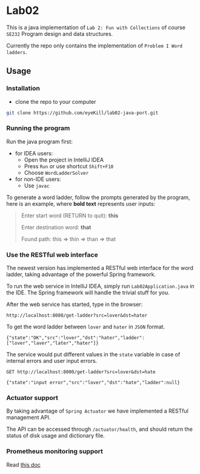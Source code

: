 # Lab02

This is a java implementation of `Lab 2: Fun with Collections` of course `SE232` Program design and data structures.

Currently the repo only contains the implementation of `Problem I Word ladders`.

## Usage

### Installation
* clone the repo to your computer

```bash
git clone https://github.com/eyeKill/lab02-java-port.git
```

### Running the program

Run the java program first:
* for IDEA users:
    * Open the project in IntelliJ IDEA
    * Press `Run` or use shortcut `Shift+F10`
    * Choose `WordLadderSolver`
* for non-IDE users:
    * Use `javac`

To generate a word ladder, follow the prompts generated by the program, here is an example, where **bold text** represents user inputs:
> Enter start word (RETURN to quit): **this**
>
> Enter destination word: **that**
>
> Found path: this => thin => than => that

### Use the RESTful web interface
The newest version has implemented a RESTful web interface for the word ladder, taking advantage of the powerful Spring framework.

To run the web service in IntelliJ IDEA, simply run `Lab02Application.java` in the IDE. The Spring framework will handle the trivial stuff for you.

After the web service has started, type in the browser:
```
http://localhost:8080/get-ladder?src=lover&dst=hater
```
To get the word ladder between `lover` and `hater` in `JSON` format.
```
{"state":"OK","src":"lover","dst":"hater","ladder":["lover","laver","later","hater"]}
```
The service would put different values in the `state` variable in case of internal errors and user input errors.

```
GET http://localhost:8000/get-ladder?src=lover&dst=hate

{"state":"input error","src":"lover","dst":"hate","ladder":null}
```

### Actuator support
By taking advantage of `Spring Actuator` we have implemented a RESTful management API.

The API can be accessed through `/actuator/health`, and should return the status of disk usage and dictionary file.

### Prometheus monitoring support
Read [this doc](Prometheus%20系统监控与压力测试.md)
